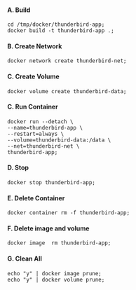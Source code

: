 #### A. Build
```
cd /tmp/docker/thunderbird-app;
docker build -t thunderbird-app .;
```

#### B. Create Network
```
docker network create thunderbird-net;
```

#### C. Create Volume
```
docker volume create thunderbird-data;
```

#### C. Run Container
```
docker run --detach \
--name=thunderbird-app \
--restart=always \
--volume=thunderbird-data:/data \
--net=thunderbird-net \
thunderbird-app;
```

#### D. Stop
```
docker stop thunderbird-app;
```

#### E. Delete Container
```
docker container rm -f thunderbird-app;
```

#### F. Delete image and volume
```
docker image  rm thunderbird-app;
```

#### G. Clean All
```
echo "y" | docker image prune;
echo "y" | docker volume prune;
```
